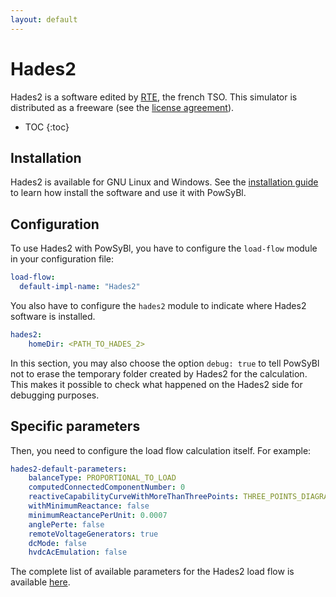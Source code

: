 ```yaml
---
layout: default
---
```


# Hades2

Hades2 is a software edited by [RTE](https://www.rte-france.com), the french TSO. This simulator is distributed as a freeware (see the [license agreement](https://rte-france.github.io/hades2/license.html)).

* TOC
{:toc}

## Installation
Hades2 is available for GNU Linux and Windows. See the [installation guide](https://rte-france.github.io/hades2/index.html#installation-guide) to learn how install the software and use it with PowSyBl.

## Configuration
To use Hades2 with PowSyBl, you have to configure the `load-flow` module in your configuration file:
```yaml
load-flow:
  default-impl-name: "Hades2"
```

You also have to configure the `hades2` module to indicate where Hades2 software is installed. 
```yaml
hades2:
    homeDir: <PATH_TO_HADES_2>
```

In this section, you may also choose the option `debug: true` to tell PowSyBl not to erase the temporary folder created by Hades2 for the calculation.
This makes it possible to check what happened on the Hades2 side for debugging purposes.

## Specific parameters

Then, you need to configure the load flow calculation itself. For example:
```yaml
hades2-default-parameters:
    balanceType: PROPORTIONAL_TO_LOAD
    computedConnectedComponentNumber: 0
    reactiveCapabilityCurveWithMoreThanThreePoints: THREE_POINTS_DIAGRAM
    withMinimumReactance: false
    minimumReactancePerUnit: 0.0007
    anglePerte: false
    remoteVoltageGenerators: true
    dcMode: false
    hvdcAcEmulation: false
```

The complete list of available parameters for the Hades2 load flow is available [here](https://rte-france.github.io/hades2/configuration/ADNLoadFlowParameters.html).

